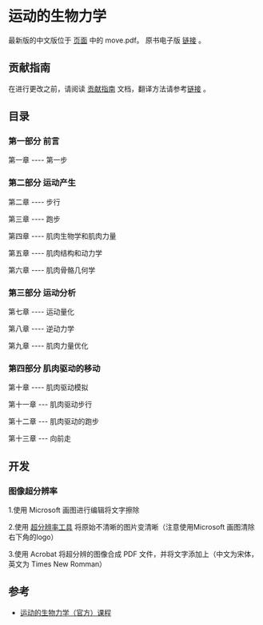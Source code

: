 # 运动的生物力学

最新版的中文版位于 [页面](https://github.com/OpenHUTB/move/releases) 中的 move.pdf。
原书电子版 [链接](https://github.com/OpenHUTB/move/issues/1s) 。

## 贡献指南
在进行更改之前，请阅读 [贡献指南](https://github.com/OpenHUTB/.github/blob/master/CONTRIBUTING.md) 文档，翻译方法请参考[链接](https://github.com/OpenHUTB/bazaar/blob/master/translation.md) 。


## 目录

### 第一部分 前言

第一章  ---- 第一步


### 第二部分 运动产生

第二章  ---- 步行

第三章  ---- 跑步

第四章  ---- 肌肉生物学和肌肉力量 

第五章  ---- 肌肉结构和动力学

第六章  ---- 肌肉骨骼几何学

### 第三部分 运动分析

第七章  ---- 运动量化

第八章  ---- 逆动力学

第九章  ---- 肌肉力量优化

### 第四部分 肌肉驱动的移动

第十章  ---- 肌肉驱动模拟

第十一章 --- 肌肉驱动步行

第十二章 --- 肌肉驱动的跑步

第十三章 --- 向前走


## 开发

### 图像超分辨率

1.使用 Microsoft 画图进行编辑将文字擦除

2.使用 [超分辨率工具](https://letsenhance.io/zh-CN/boost) 将原始不清晰的图片变清晰（注意使用Microsoft 画图清除右下角的logo）

3.使用 Acrobat 将超分辨的图像合成 PDF 文件，并将文字添加上（中文为宋体，英文为 Times New Romman）


## 参考

- [运动的生物力学（官方）课程](https://biomech.stanford.edu/) 
